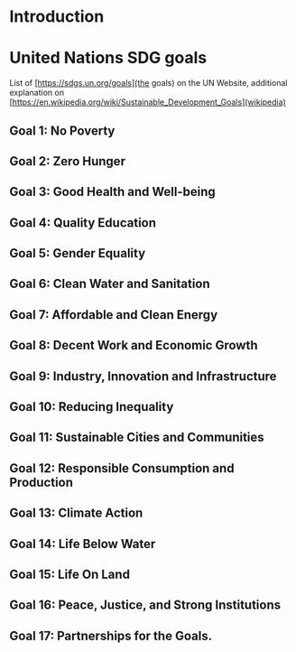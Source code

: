 # Introduction

# United Nations SDG goals
List of [https://sdgs.un.org/goals](the goals) on the UN Website, additional explanation on [https://en.wikipedia.org/wiki/Sustainable_Development_Goals](wikipedia)

## Goal 1: No Poverty
## Goal 2: Zero Hunger
## Goal 3: Good Health and Well-being
## Goal 4: Quality Education
## Goal 5: Gender Equality
## Goal 6: Clean Water and Sanitation
## Goal 7: Affordable and Clean Energy
## Goal 8: Decent Work and Economic Growth
## Goal 9: Industry, Innovation and Infrastructure
## Goal 10: Reducing Inequality
## Goal 11: Sustainable Cities and Communities
## Goal 12: Responsible Consumption and Production
## Goal 13: Climate Action
## Goal 14: Life Below Water
## Goal 15: Life On Land
## Goal 16: Peace, Justice, and Strong Institutions
## Goal 17: Partnerships for the Goals.